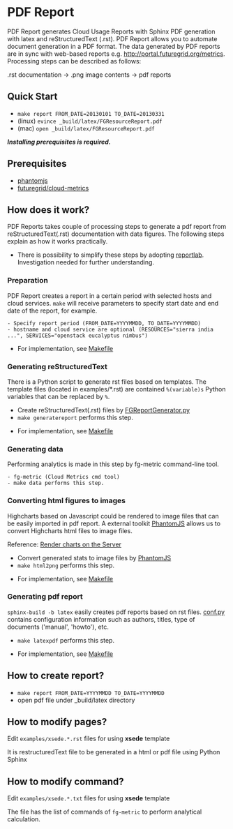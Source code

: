 PDF Report 
===========================

PDF Report generates Cloud Usage Reports with Sphinx PDF generation with latex and reStructuredText (.rst). PDF Report allows you to automate document generation in a PDF format. The data generated by PDF reports are in sync with web-based reports e.g. http://portal.futuregrid.org/metrics. Processing steps can be described as follows:

.rst documentation -> .png image contents -> pdf reports

Quick Start
-------------
- ```make report FROM_DATE=20130101 TO_DATE=20130331```
- (linux) ```evince _build/latex/FGResourceReport.pdf```
- (mac) ```open _build/latex/FGResourceReport.pdf```

***Installing prerequisites is required.***

Prerequisites
--------------
- [phantomjs](http://phantomjs.org/)
- [futuregrid/cloud-metrics](/)

How does it work?
------------------
PDF Reports takes couple of processing steps to generate a pdf report from reStructuredText(.rst) documentation with data figures. The following steps explain as how it works practically.
* There is possibility to simplify these steps by adopting [reportlab](https://bitbucket.org/rptlab/reportlab). Investigation needed for further understanding.


### Preparation

PDF Report creates a report in a certain period with selected hosts and cloud services. ```make``` will receive parameters to specify start date and end date of the report, for example.
```
- Specify report period (FROM_DATE=YYYYMMDD, TO_DATE=YYYYMMDD)
- hostname and cloud service are optional (RESOURCES="sierra india ...", SERVICES="openstack eucalyptus nimbus")
```
* For implementation, see [Makefile](/doc/pdf_reports/Makefile)

### Generating reStructuredText

There is a Python script to generate rst files based on templates. The template files (located in examples/*.rst) are contained ```%(variable)s``` Python variables  that can be replaced by ```%```.

- Create reStructuredText(.rst) files by [FGReportGenerator.py](/doc/pdf_reports/FGReportGenerator.py)
- ```make generatereport``` performs this step.
* For implementation, see [Makefile](/doc/pdf_reports/Makefile)

### Generating data
Performing analytics is made in this step by fg-metric command-line tool.
```
- fg-metric (Cloud Metrics cmd tool)
- make data performs this step.
```

### Converting html figures to images
Highcharts based on Javascript could be rendered to image files that can be easily imported in pdf report.
A external toolkit [PhantomJS](http://phantomjs.org/) allows us to convert Highcharts html files to image files.

Reference: [Render charts on the Server](http://www.highcharts.com/component/content/article/2-news/52-serverside-generated-charts)


- Convert generated stats to image files by [PhantomJS](http://phantomjs.org/)
- ```make html2png``` performs this step.
* For implementation, see [Makefile](/doc/pdf_reports/Makefile)

### Generating pdf report
```sphinx-build -b latex``` easily creates pdf reports based on rst files. [conf.py](/doc/pdf_reports/conf.py) contains configuration information such as authors, titles, type of documents ('manual', 'howto'), etc.
- ```make latexpdf``` performs this step.
* For implementation, see [Makefile](/doc/pdf_reports/Makefile)


How to create report?
---------------------
- ``make report FROM_DATE=YYYYMMDD TO_DATE=YYYYMMDD``
- open pdf file under _build/latex directory

How to modify pages?
--------------------

Edit ``examples/xsede.*.rst`` files for using **xsede** template

It is restructuredText file to be generated in a html or pdf file using Python Sphinx

How to modify command?
----------------------

Edit ``examples/xsede.*.txt`` files for using **xsede** template

The file has the list of commands of ``fg-metric`` to perform analytical calculation.
